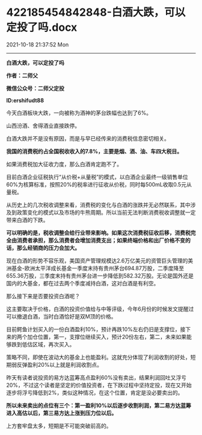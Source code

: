 # 422185454842848-白酒大跌，可以定投了吗.docx

2021-10-18 21:37:52 Mon

----

__白酒大跌，可以定投了吗__

__作者：二师父__

__微信公众号：二师父定投__

__ID:ershifudt88__

今天白酒板块大跌，一向被称为酒神的茅台跌幅也达到了6%。

山西汾酒、舍得酒业直接跌停。

白酒大跌并不是没有原因，而是与早已经传来的消费税信息密切相关。

__我国的消费税约占全国税收收入的7\.8%，主要是烟、酒、油、车四大税目。__

如果消费税加大征收力度，那么白酒肯定跑不了。

目前白酒企业征税执行“从价税\+从量税”的模式，以白酒企业最终一级销售单位60%为核算标准，按照20%的税率进行征收从价税，同时每500mL收取0\.5元从量税。

从历史上的几次税收调整来看，消费税的变化与白酒的涨跌并无必然联系，其中涉及到政策变化的模式以及市场的牛熊周期。所以当前无法判断消费税收调整就一定带来白酒的下跌。

__可以明确的是，税收调整会给行业带来影响。如果这次消费税征收后移，消费税完全由消费者承担，那么消费者会增加消费支出；如果终端价格和出厂价格不变的话，那么经销商的压力会加大。__

现在白酒的形势不容乐观，美国资产管理规模达2\.6万亿美元的资管巨头管理的美洲基金\-欧洲太平洋成长基金一季度末持有贵州茅台694\.87万股，二季度降至655\.36万股，三季度末持有贵州茅台进一步降低到582\.32万股。无论是国外还是国内的大基金，都在过去两个季度减持白酒，这对白酒是有利空。

那么接下来是否要投资白酒呢？

这主要取决于价格，白酒的投资价值给与中等评级，今年6月份的时候发文提醒过可以撤退白酒，当时白酒恰好是双M顶的价格。

目前鳄鱼计划买入的一份白酒盈利10%，预计再跌10%左右仍旧是支撑位，接下来的两个加仓位置，第一，支撑位继续买入，预计20份左右，第二，未来如果能够跌到低估区域，再次买入。

策略不同，即使在波动大的基金上也能盈利。这就充分体现了利润收割的好处，短期弱反弹盈利20%以上就是利润收割点。

昨天有读者说投资的易方达蓝筹高点盈利60%没有卖出，结果利润回吐又浮亏20%，不过这个读者是坚定的价值投资者，在下跌过程中坚持定投，现在又开始逐步将浮亏降低到2%，类似这种情况，在这个位置，肯定是没必要卖出的。

__所以未来卖出的点位有三个：第一盈利10%以后逐步收割利润，第二易方达蓝筹进入高估以后，第三易方达上涨到压力位以后。__

上方套牢盘太多，短期是不可能突破前高的。

